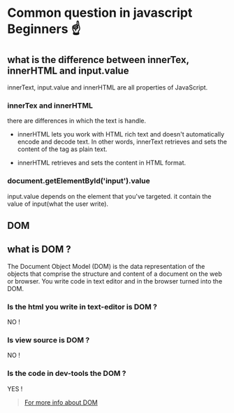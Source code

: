 # Common question in javascript Beginners :point_up:

## what is the difference between innerTex, innerHTML and input.value

innerText, input.value and innerHTML are all properties of JavaScript.

### innerTex and innerHTML

there are differences in which the text is handle. 

* innerHTML lets you work with HTML rich text and doesn't automatically encode and decode text. In other words, innerText retrieves and sets the content of the tag as plain text.

* innerHTML retrieves and sets the content in HTML format. 

### document.getElementById('input').value

input.value depends on the element that you've targeted. it contain the value of input(what the user write).

## DOM

## what is DOM ?

The Document Object Model (DOM) is the data representation of the objects that comprise the structure and content of a document on the web or browser. You write code in text editor and in  the browser turned into the DOM.

### Is the html you write in text-editor is DOM ?

NO !

### Is view source is DOM ?

 NO !

### Is the code in dev-tools the DOM ?

YES !

> [For more info about DOM](https://css-tricks.com/dom/)
